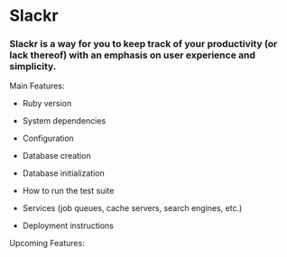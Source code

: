 # Slackr

<h3>Slackr is a way for you to keep track of your productivity (or lack thereof) with an emphasis on user experience and simplicity.</h3>

Main Features: 

* Ruby version

* System dependencies

* Configuration

* Database creation

* Database initialization

* How to run the test suite

* Services (job queues, cache servers, search engines, etc.)

* Deployment instructions

Upcoming Features:
